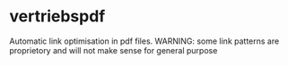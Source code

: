 # vertriebspdf
Automatic link optimisation in pdf files. WARNING: some link patterns are proprietory and will not make sense for general purpose
